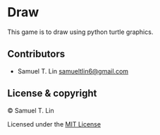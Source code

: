# Draw
This game is to draw using python turtle graphics. 

## Contributors
- Samuel T. Lin <samueltlin6@gmail.com>

## License & copyright

© Samuel T. Lin

Licensed under the [MIT License](LICENSE)
